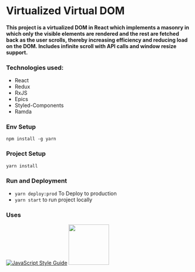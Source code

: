 # Virtualized Virtual DOM

#### This project is a virtualized DOM in React which implements a masonry in which only the visible elements are rendered and the rest are fetched back as the user scrolls, thereby increasing efficiency and reducing load on the DOM. Includes infinite scroll with API calls and window resize support.

### Technologies used:
* React
* Redux
* RxJS
* Epics
* Styled-Components
* Ramda


### Env Setup

`npm install -g yarn`

### Project Setup

`yarn install`

### Run and Deployment

* `yarn deploy:prod` To Deploy to production
* `yarn start` to run project locally

### Uses

[![JavaScript Style Guide](https://cdn.rawgit.com/feross/standard/master/badge.svg)](https://github.com/feross/standard)
<img src="https://redux-observable.js.org/logo/logo-small.gif" width="110">
